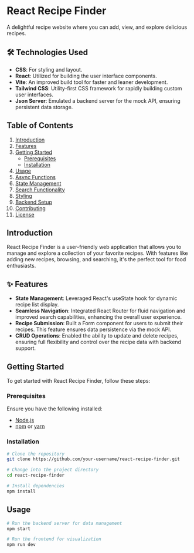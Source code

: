 # React Recipe Finder

A delightful recipe website where you can add, view, and explore delicious recipes.

## 🛠 Technologies Used

- **CSS**: For styling and layout.
- **React**: Utilized for building the user interface components.
- **Vite**: An improved build tool for faster and leaner development.
- **Tailwind CSS**: Utility-first CSS framework for rapidly building custom user interfaces.
- **Json Server**: Emulated a backend server for the mock API, ensuring persistent data storage.




## Table of Contents
1. [Introduction](#introduction)
2. [Features](#features)
3. [Getting Started](#getting-started)
   - [Prerequisites](#prerequisites)
   - [Installation](#installation)
4. [Usage](#usage)
5. [Async Functions](#async-functions)
6. [State Management](#state-management)
7. [Search Functionality](#search-functionality)
8. [Styling](#styling)
9. [Backend Setup](#backend-setup)
10. [Contributing](#contributing)
11. [License](#license)

## Introduction
React Recipe Finder is a user-friendly web application that allows you to manage and explore a collection of your favorite recipes. With features like adding new recipes, browsing, and searching, it's the perfect tool for food enthusiasts.

## ✨ Features

- **State Management**: Leveraged React's useState hook for dynamic recipe list display.
- **Seamless Navigation**: Integrated React Router for fluid navigation and improved search capabilities, enhancing the overall user experience.
- **Recipe Submission**: Built a Form component for users to submit their recipes. This feature ensures data persistence via the mock API.
- **CRUD Operations**: Enabled the ability to update and delete recipes, ensuring full flexibility and control over the recipe data with backend support.

## Getting Started
To get started with React Recipe Finder, follow these steps:

### Prerequisites
Ensure you have the following installed:
- [Node.js](https://nodejs.org/)
- [npm](https://www.npmjs.com/) or [yarn](https://yarnpkg.com/)

### Installation
```bash
# Clone the repository
git clone https://github.com/your-username/react-recipe-finder.git

# Change into the project directory
cd react-recipe-finder

# Install dependencies
npm install
```


## Usage
```bash
# Run the backend server for data management
npm start

# Run the frontend for visualization
npm run dev
```
